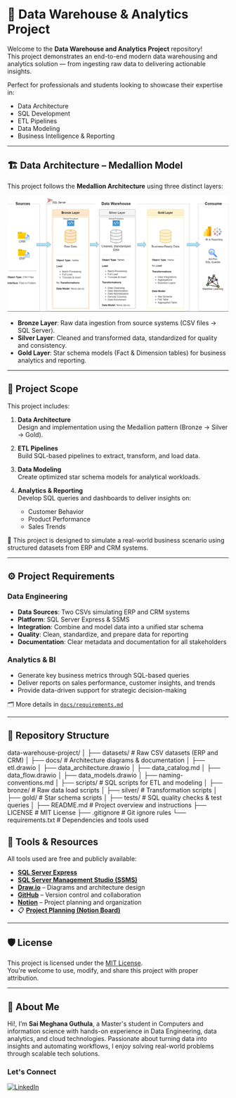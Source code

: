 # 🚀 Data Warehouse & Analytics Project

Welcome to the **Data Warehouse and Analytics Project** repository!  
This project demonstrates an end-to-end modern data warehousing and analytics solution — from ingesting raw data to delivering actionable insights.

Perfect for professionals and students looking to showcase their expertise in:
- Data Architecture  
- SQL Development  
- ETL Pipelines  
- Data Modeling  
- Business Intelligence & Reporting  

---

## 🏗️ Data Architecture – Medallion Model

This project follows the **Medallion Architecture** using three distinct layers:

![Data Architecture](docs/data_architecture.png)

- **Bronze Layer**: Raw data ingestion from source systems (CSV files → SQL Server).  
- **Silver Layer**: Cleaned and transformed data, standardized for quality and consistency.  
- **Gold Layer**: Star schema models (Fact & Dimension tables) for business analytics and reporting.

---

## 📖 Project Scope

This project includes:

1. **Data Architecture**  
   Design and implementation using the Medallion pattern (Bronze → Silver → Gold).

2. **ETL Pipelines**  
   Build SQL-based pipelines to extract, transform, and load data.

3. **Data Modeling**  
   Create optimized star schema models for analytical workloads.

4. **Analytics & Reporting**  
   Develop SQL queries and dashboards to deliver insights on:
   - Customer Behavior  
   - Product Performance  
   - Sales Trends  

🎯 This project is designed to simulate a real-world business scenario using structured datasets from ERP and CRM systems.

---

## ⚙️ Project Requirements

### Data Engineering

- **Data Sources**: Two CSVs simulating ERP and CRM systems  
- **Platform**: SQL Server Express & SSMS  
- **Integration**: Combine and model data into a unified star schema  
- **Quality**: Clean, standardize, and prepare data for reporting  
- **Documentation**: Clear metadata and documentation for all stakeholders  

### Analytics & BI

- Generate key business metrics through SQL-based queries
- Deliver reports on sales performance, customer insights, and trends
- Provide data-driven support for strategic decision-making

🗂️ More details in [`docs/requirements.md`](docs/requirements.md)

---

## 📂 Repository Structure

data-warehouse-project/
│
├── datasets/ # Raw CSV datasets (ERP and CRM)
│
├── docs/ # Architecture diagrams & documentation
│ ├── etl.drawio
│ ├── data_architecture.drawio
│ ├── data_catalog.md
│ ├── data_flow.drawio
│ ├── data_models.drawio
│ ├── naming-conventions.md
│
├── scripts/ # SQL scripts for ETL and modeling
│ ├── bronze/ # Raw data load scripts
│ ├── silver/ # Transformation scripts
│ ├── gold/ # Star schema scripts
│
├── tests/ # SQL quality checks & test queries
│
├── README.md # Project overview and instructions
├── LICENSE # MIT License
├── .gitignore # Git ignore rules
└── requirements.txt # Dependencies and tools used

## 🧰 Tools & Resources

All tools used are free and publicly available:

- [**SQL Server Express**](https://www.microsoft.com/en-us/sql-server/sql-server-downloads)  
- [**SQL Server Management Studio (SSMS)**](https://learn.microsoft.com/en-us/sql/ssms/download-sql-server-management-studio-ssms?view=sql-server-ver16)  
- [**Draw.io**](https://www.drawio.com/) – Diagrams and architecture design  
- [**GitHub**](https://github.com/) – Version control and collaboration  
- [**Notion**](https://www.notion.so/) – Project planning and organization  
- 📋 [**Project Planning (Notion Board)**](https://www.notion.so/Data-Warehouse-Project-240d0222ebc08062b56dd0f148e9b4f6?source=copy_link)

---

## 🛡️ License

This project is licensed under the [MIT License](LICENSE).  
You're welcome to use, modify, and share this project with proper attribution.

---
## 👋 About Me
Hi!, I’m **Sai Meghana Guthula**, a Master's student in Computers and information science with hands-on experience in Data Engineering, data analytics, and cloud technologies. Passionate about turning data into insights and automating workflows, I enjoy solving real-world problems through scalable tech solutions.

### Let's Connect
[![LinkedIn](https://img.shields.io/badge/LinkedIn-0077B5?style=for-the-badge&logo=linkedin&logoColor=white)](https://www.linkedin.com/in/meghagovind/)
